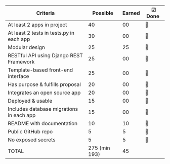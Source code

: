 Criteria | Possible | Earned | ☑ Done ️
--- | --- | --- | --- |
At least 2 apps in project | 40 | 00 | :fallen_leaf:
At least 2 tests in tests.py in each app | 30 | 00 | :fallen_leaf:
Modular design | 25 | 25 | :hear_no_evil:
RESTful API using Django REST Framework | 25 | 00 | :fallen_leaf:
Template-based front-end interface | 25 | 00 | :fallen_leaf:
Has purpose & fulfills proposal | 20 | 00 | :fallen_leaf:
Integrates an open source app | 20 | 00 | :fallen_leaf:
Deployed & usable | 15 | 00 | :fallen_leaf:
Includes database migrations in each app | 15 | 00 | :fallen_leaf:
README with documentation | 10 | 10 | :speak_no_evil:
Public GitHub repo | 5 | 5 | :hear_no_evil:
No exposed secrets | 5 | 5 | :see_no_evil:
TOTAL | 275 (min 193) | 45
